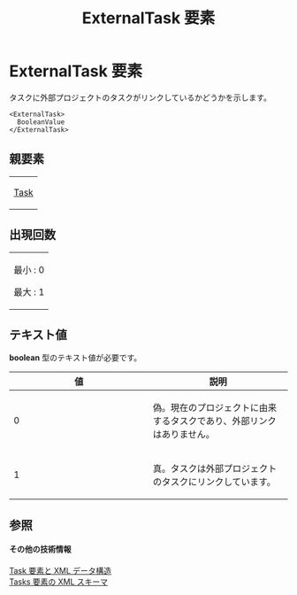 ﻿---
title: ExternalTask 要素
TOCTitle: ExternalTask 要素
ms:assetid: 96f30b4f-3b97-45d0-964a-eb28a4042af1
ms:mtpsurl: https://msdn.microsoft.com/ja-jp/library/Bb968595(v=office.12)
ms:contentKeyID: 16742715
ms.date: 06/30/2008
mtps_version: v=office.12
ms.translationtype: HT
---

# ExternalTask 要素

タスクに外部プロジェクトのタスクがリンクしているかどうかを示します。

    <ExternalTask>
      BooleanValue
    </ExternalTask>

## 親要素

<table>
<colgroup>
<col style="width: 100%" />
</colgroup>
<tbody>
<tr class="odd">
<td><p><a href="task-element.md">Task</a></p></td>
</tr>
</tbody>
</table>


## 出現回数


<table>
<colgroup>
<col style="width: 100%" />
</colgroup>
<tbody>
<tr class="odd">
<td><p>最小 : 0</p>
<p>最大 : 1</p></td>
</tr>
</tbody>
</table>


## テキスト値

**boolean** 型のテキスト値が必要です。

<table>
<colgroup>
<col style="width: 50%" />
<col style="width: 50%" />
</colgroup>
<thead>
<tr class="header">
<th>値</th>
<th>説明</th>
</tr>
</thead>
<tbody>
<tr class="odd">
<td><p>0</p></td>
<td><p>偽。現在のプロジェクトに由来するタスクであり、外部リンクはありません。</p></td>
</tr>
<tr class="even">
<td><p>1</p></td>
<td><p>真。タスクは外部プロジェクトのタスクにリンクしています。</p></td>
</tr>
</tbody>
</table>


## 参照

#### その他の技術情報

[Task 要素と XML データ構造](task-elements-and-xml-structure.md)  
[Tasks 要素の XML スキーマ](xml-schema-for-the-tasks-element.md)

